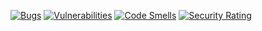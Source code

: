 [![Bugs](https://sonarcloud.io/api/project_badges/measure?project=MateuszPalczynski_sonar_backend&metric=bugs)](https://sonarcloud.io/summary/new_code?id=MateuszPalczynski_sonar_backend)
[![Vulnerabilities](https://sonarcloud.io/api/project_badges/measure?project=MateuszPalczynski_sonar_backend&metric=vulnerabilities)](https://sonarcloud.io/summary/new_code?id=MateuszPalczynski_sonar_backend)
[![Code Smells](https://sonarcloud.io/api/project_badges/measure?project=MateuszPalczynski_sonar_backend&metric=code_smells)](https://sonarcloud.io/summary/new_code?id=MateuszPalczynski_sonar_backend)
[![Security Rating](https://sonarcloud.io/api/project_badges/measure?project=MateuszPalczynski_sonar_backend&metric=security_rating)](https://sonarcloud.io/summary/new_code?id=MateuszPalczynski_sonar_backend)
